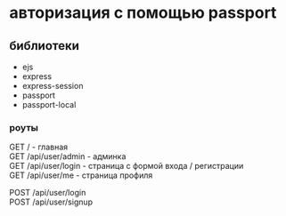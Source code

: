 # авторизация с помощью passport

## библиотеки

- ejs
- express
- express-session
- passport
- passport-local

### роуты

GET /                 - главная  
GET /api/user/admin   - админка  
GET /api/user/login   - страница с формой входа / регистрации  
GET /api/user/me      - страница профиля  

POST /api/user/login  
POST /api/user/signup  


